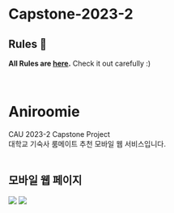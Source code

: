 # Capstone-2023-2


## Rules 🤝

**All Rules are [here](./Rules.md).** Check it out carefully :)


<br>
<h1>Aniroomie</h1>
CAU 2023-2 Capstone Project<br>
대학교 기숙사 룸메이트 추천 모바일 웹 서비스입니다.
<br><br>
<h2>모바일 웹 페이지</h2>
<img src=https://github.com/DooHongKm/Aniroomie-AI/assets/127850414/478c137c-643a-422c-843a-7b3485b7c787>
<img src=https://github.com/DooHongKm/Aniroomie-AI/assets/127850414/aa096587-2e4a-4bd9-a733-f2732f9206b2>

